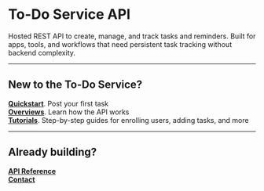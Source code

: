 # To-Do Service API

Hosted REST API to create, manage, and track tasks and reminders. Built for apps, tools, and workflows that need persistent task tracking without backend complexity.  

---

## New to the To-Do Service?  

[**Quickstart**](./placeholder.md). Post your first task  
[**Overviews**](./placeholder.md). Learn how the API works  
[**Tutorials**](../tutorials.md). Step-by-step guides for enrolling users, adding tasks, and more  

---

## Already building?

[**API Reference**](./placeholder.md)  
[**Contact**](./placeholder.md)
